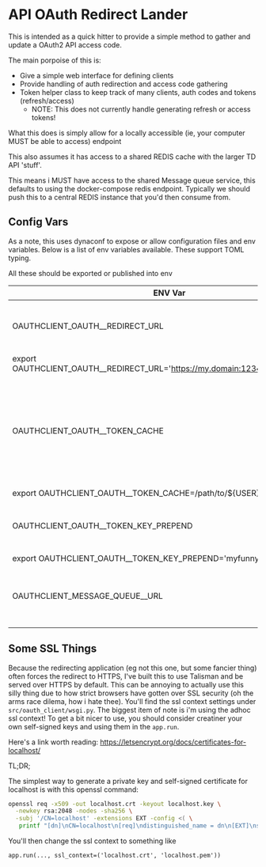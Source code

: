 # API OAuth Redirect Lander

This is intended as a quick hitter to provide a simple method to gather and update a OAuth2 API access code.

The main porpoise of this is:

 * Give a simple web interface for defining clients
 * Provide handling of auth redirection and access code gathering
 * Token helper class to keep track of many clients, auth codes and tokens (refresh/access)
   * NOTE:  This does not currently handle generating refresh or access tokens!

What this does is simply allow for a locally accessible (ie, your computer MUST be able to access) endpoint

This also assumes it has access to a shared REDIS cache with the larger TD API 'stuff'.

This means i MUST have access to the shared Message queue service, this defaults to using the docker-compose redis endpoint.  Typically we should push this to a central REDIS instance that you'd then consume from.

## Config Vars

As a note, this uses dynaconf to expose or allow configuration files and env variables.  Below is a list of env variables available.  These support TOML typing.

All these should be exported or published into env

| ENV Var | Description | Example |
| --- | --- | --- |
| OAUTHCLIENT_OAUTH__REDIRECT_URL | This is the URL used in the OAuth redirect call back | ```bash
export OAUTHCLIENT_OAUTH__REDIRECT_URL='https://my.domain:1234/new_endpoint'``` |
| OAUTHCLIENT_OAUTH__TOKEN_CACHE | This is the file to use to save client token info, could use this to move to a, eg, docker volume for offline storage | ```bash
export OAUTHCLIENT_OAUTH__TOKEN_CACHE=/path/to/${USER}_somefile.json``` |
| OAUTHCLIENT_OAUTH__TOKEN_KEY_PREPEND| This is the string all REDIS info is stored against | ```bash
export OAUTHCLIENT_OAUTH__TOKEN_KEY_PREPEND='myfunnykey:'``` |
| OAUTHCLIENT_MESSAGE_QUEUE__URL | This is the URL to the REDIS endpoint to publish tokens into | |

## Some SSL Things

Because the redirecting application (eg not this one, but some fancier thing) often forces the redirect to HTTPS, I've built this to use Talisman and be served over HTTPS by default.  This can be annoying to actually use this silly thing due to how strict browsers have gotten over SSL security (oh the arms race dilema, how i hate thee).  You'll find the ssl context settings under ```src/oauth_client/wsgi.py```.  The biggest item of note is i'm using the adhoc ssl context!  To get a bit nicer to use, you should consider creatiner your own self-signed keys and using them in the ```app.run```.

Here's a link worth reading:  https://letsencrypt.org/docs/certificates-for-localhost/

TL;DR;

The simplest way to generate a private key and self-signed certificate for localhost is with this openssl command:

```bash
openssl req -x509 -out localhost.crt -keyout localhost.key \
  -newkey rsa:2048 -nodes -sha256 \
  -subj '/CN=localhost' -extensions EXT -config <( \
   printf "[dn]\nCN=localhost\n[req]\ndistinguished_name = dn\n[EXT]\nsubjectAltName=DNS:localhost\nkeyUsage=digitalSignature\nextendedKeyUsage=serverAuth")
   ```

You'll then change the ssl context to something like

```
app.run(..., ssl_context=('localhost.crt', 'localhost.pem'))
```